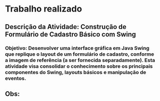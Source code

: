 # Trabalho realizado 

## Descrição da Atividade: Construção de Formulário de Cadastro Básico com Swing

### Objetivo: Desenvolver uma interface gráfica em Java Swing que replique o layout de um formulário de cadastro, conforme a imagem de referência (a ser fornecida separadamente). Esta atividade visa consolidar o conhecimento sobre os principais componentes do Swing, layouts básicos e manipulação de eventos.

## Obs:
